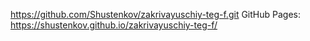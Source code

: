 https://github.com/Shustenkov/zakrivayuschiy-teg-f.git
GitHub Pages: https://shustenkov.github.io/zakrivayuschiy-teg-f/
